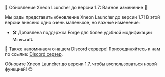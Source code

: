 🎉 Обновление Xneon Launcher до версии 1.7: Важное изменение 🚀

Мы рады представить обновление Xneon Launcher до версии 1.7! В этой версии внесено одно очень маленькое, но важное изменение:

- 🛠️ Добавлена поддержка Forge для более удобной модификации Minecraft.

📢 Также напоминаем о нашем Discord сервере! Присоединяйтесь к нам по ссылке: [Discord сервер](https://discord.gg/a9mDjtqcbQ).

Обновите Xneon Launcher до версии 1.7, чтобы воспользоваться новой функцией! 😊
